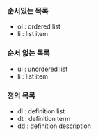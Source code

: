 ### 순서있는 목록
- ol : ordered list
- li : list item

### 순서 없는 목록
- ul : unordered list
- li : list item

### 정의 목록
- dl : definition list
- dt : definition term
- dd : definition description